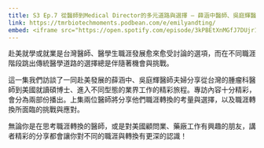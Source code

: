```yaml
---
title: S3 Ep.7 從醫師到Medical Director的多元道路與選擇 – 薛涵中醫師、吳庭輝醫師專訪
link: https://tmrbiotechmoments.podbean.com/e/emilyandting/
embed: <iframe src="https://open.spotify.com/episode/3kPBEtXnMGfJ7DUjr1vlr0" width="100%" height="232" frameborder="0" allowtransparency="true" allow="encrypted-media"></iframe>
---
```


赴美就學或就業是台灣醫師、醫學生職涯發展愈來愈受討論的選項，而在不同職涯階段跳出傳統醫學道路的選擇總是伴隨著機會與挑戰。

這一集我們訪談了一同赴美發展的薛涵中、吳庭輝醫師夫婦分享從台灣的腫瘤科醫師到美國就讀碩博士、進入不同型態的業界工作的精彩旅程。專訪內容十分精彩，會分為兩部份播出。上集兩位醫師將分享他們職涯轉換的考量與選擇，以及職涯轉換所面臨的挑戰與應對。

無論你是在思考職涯轉換的醫師，或是對美國顧問業、藥廠工作有興趣的朋友，講者精彩的分享都會讓你對不同的職涯與轉換有更深的認識！
